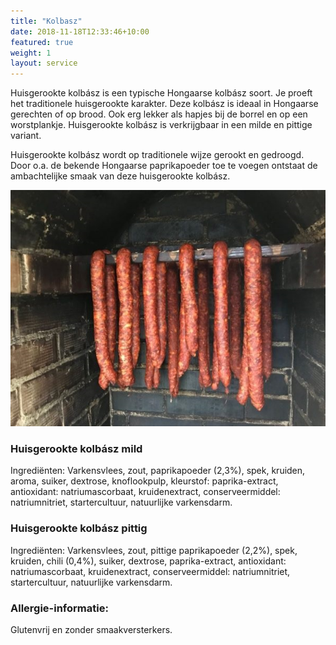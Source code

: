 ```yaml
---
title: "Kolbasz"
date: 2018-11-18T12:33:46+10:00
featured: true
weight: 1
layout: service
---
```


Huisgerookte kolbász is een typische Hongaarse kolbász soort. Je proeft het traditionele huisgerookte karakter. Deze kolbász is ideaal in Hongaarse gerechten of op brood. Ook erg lekker als hapjes bij de borrel en op een worstplankje. Huisgerookte kolbász is verkrijgbaar in een milde en pittige variant.

Huisgerookte kolbász wordt op traditionele wijze gerookt en gedroogd. Door o.a. de bekende Hongaarse paprikapoeder toe te voegen ontstaat de ambachtelijke smaak van deze huisgerookte kolbász.

![Kolbasz](/images/Kolbasz2.jpg)

### Huisgerookte kolbász mild

Ingrediënten: Varkensvlees, zout, paprikapoeder (2,3%), spek, kruiden, aroma, suiker, dextrose, knoflookpulp, kleurstof: paprika-extract, antioxidant: natriumascorbaat, kruidenextract, conserveermiddel: natriumnitriet, startercultuur, natuurlijke varkensdarm.

### Huisgerookte kolbász pittig

Ingrediënten: Varkensvlees, zout, pittige paprikapoeder (2,2%), spek, kruiden, chili (0,4%), suiker, dextrose, paprika-extract, antioxidant: natriumascorbaat, kruidenextract, conserveermiddel: natriumnitriet, startercultuur, natuurlijke varkensdarm.

### Allergie-informatie:

Glutenvrij en zonder smaakversterkers.
